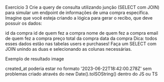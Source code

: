 Exercício 3
Crie a query de consulta utilizando junção (SELECT com JOIN) para simular um endpoint de informações de uma compra específica.
Imagine que você esteja criando a lógica para gerar o recibo, que deve possuir os dados:

id da compra
id de quem fez a compra
nome de quem fez a compra
email de quem fez a compra
preço total da compra
data da compra
Dica: todos esses dados estão nas tabelas users e purchases! Faça um SELECT com JOIN unindo as duas e selecionando as colunas necessárias.

Exemplo de resultado
image

created_at poderia estar no formato '2023-06-22T18:42:00.278Z' sem problemas
criado através do new Date().toISOString() dentro do JS ou TS